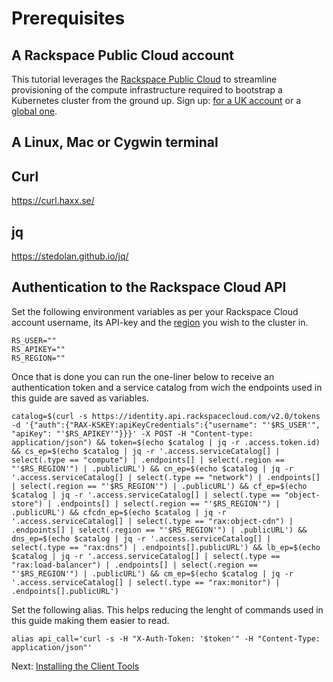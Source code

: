 # Prerequisites

## A Rackspace Public Cloud account

This tutorial leverages the [Rackspace Public Cloud](https://www.rackspace.com/openstack/public) to streamline provisioning of the compute infrastructure required to bootstrap a Kubernetes cluster from the ground up. Sign up: [for a UK account](https://cart.rackspace.com/en-gb/cloud) or a [global one](https://cart.rackspace.com/cloud).

## A Linux, Mac or Cygwin terminal

## Curl
https://curl.haxx.se/

## jq
https://stedolan.github.io/jq/

## Authentication to the Rackspace Cloud API

Set the following environment variables as per your Rackspace Cloud account username, its API-key and the [region](https://support.rackspace.com/how-to/about-regions) you wish to the cluster in.

```
RS_USER=""
RS_APIKEY=""
RS_REGION=""
```

Once that is done you can run the one-liner below to receive an authentication token and a service catalog from wich the endpoints used in this guide are saved as variables.

```
catalog=$(curl -s https://identity.api.rackspacecloud.com/v2.0/tokens -d '{"auth":{"RAX-KSKEY:apiKeyCredentials":{"username": "'$RS_USER'", "apiKey": "'$RS_APIKEY'"}}}' -X POST -H "Content-type: application/json") && token=$(echo $catalog | jq -r .access.token.id) && cs_ep=$(echo $catalog | jq -r '.access.serviceCatalog[] | select(.type == "compute") | .endpoints[] | select(.region == "'$RS_REGION'") | .publicURL') && cn_ep=$(echo $catalog | jq -r '.access.serviceCatalog[] | select(.type == "network") | .endpoints[] | select(.region == "'$RS_REGION'") | .publicURL') && cf_ep=$(echo $catalog | jq -r '.access.serviceCatalog[] | select(.type == "object-store") | .endpoints[] | select(.region == "'$RS_REGION'") | .publicURL') && cfcdn_ep=$(echo $catalog | jq -r '.access.serviceCatalog[] | select(.type == "rax:object-cdn") | .endpoints[] | select(.region == "'$RS_REGION'") | .publicURL') && dns_ep=$(echo $catalog | jq -r '.access.serviceCatalog[] | select(.type == "rax:dns") | .endpoints[].publicURL') && lb_ep=$(echo $catalog | jq -r '.access.serviceCatalog[] | select(.type == "rax:load-balancer") | .endpoints[] | select(.region == "'$RS_REGION'") | .publicURL') && cm_ep=$(echo $catalog | jq -r '.access.serviceCatalog[] | select(.type == "rax:monitor") | .endpoints[].publicURL')
```

Set the following alias. This helps reducing the lenght of commands used in this guide making them easier to read.

```
alias api_call='curl -s -H "X-Auth-Token: '$token'" -H "Content-Type: application/json"'
```

Next: [Installing the Client Tools](02-client-tools.md)
